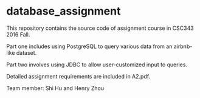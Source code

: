 # database_assignment

This repository contains the source code of assignment course in CSC343 2016 Fall.

Part one includes using PostgreSQL to query various data from an airbnb-like dataset.

Part two involves using JDBC to allow user-customized input to queries.

Detailed assignment requirements are included in A2.pdf.

Team member: Shi Hu and Henry Zhou
